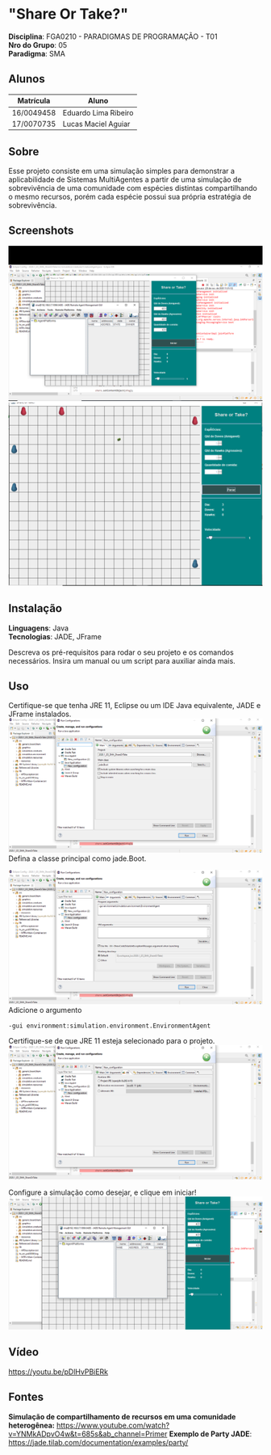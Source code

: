 # "Share Or Take?"

**Disciplina**: FGA0210 - PARADIGMAS DE PROGRAMAÇÃO - T01  
**Nro do Grupo**: 05  
**Paradigma**: SMA

## Alunos

|Matrícula | Aluno |
| -- | -- |
| 16/0049458 | Eduardo Lima Ribeiro |
| 17/0070735  |  Lucas Maciel Aguiar |

## Sobre

Esse projeto consiste em uma simulação simples para demonstrar a aplicabilidade de Sistemas MultiAgentes a partir de uma simulação de sobrevivência de uma comunidade com espécies distintas compartilhando o mesmo recursos, porém cada espécie possui sua própria estratégia de sobrevivência.  

## Screenshots

![](resources/screen1.png)
![](resources/screen2.png)

## Instalação

**Linguagens**: Java  
**Tecnologias**: JADE, JFrame  

Descreva os pré-requisitos para rodar o seu projeto e os comandos necessários.
Insira um manual ou um script para auxiliar ainda mais.

## Uso

Certifique-se que tenha JRE 11, Eclipse ou um IDE Java equivalente, JADE e JFrame instalados.
![](resources/screen3.png)
Defina a classe principal como jade.Boot.

![](resources/screen4.png)
Adicione o argumento
~~~
-gui environment:simulation.environment.EnvironmentAgent
~~~

Certifique-se de que JRE 11 esteja selecionado para o projeto.
![](resources/screen5.png)

Configure a simulação como desejar, e clique em iniciar!
![](resources/screen6.png)


## Vídeo

https://youtu.be/pDlHvPBiERk

## Fontes

__Simulação de compartilhamento de recursos em uma comunidade heterogênea:__ <https://www.youtube.com/watch?v=YNMkADpvO4w&t=685s&ab_channel=Primer>
__Exemplo de Party JADE__: <https://jade.tilab.com/documentation/examples/party/>